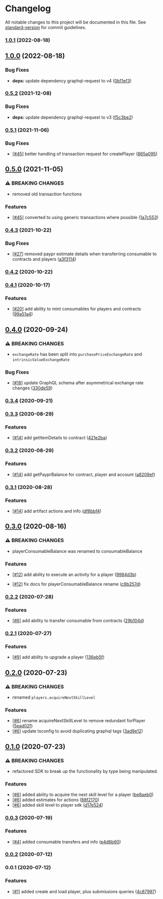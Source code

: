 # Changelog

All notable changes to this project will be documented in this file. See [standard-version](https://github.com/conventional-changelog/standard-version) for commit guidelines.

### [1.0.1](https://github.com/paypr/contracts-sdk-ts/compare/v1.0.0...v1.0.1) (2022-08-18)

## [1.0.0](https://github.com/paypr/contracts-sdk-ts/compare/v0.5.2...v1.0.0) (2022-08-18)

### Bug Fixes

- **deps:** update dependency graphql-request to v4 ([0b11ef3](https://github.com/paypr/contracts-sdk-ts/commit/0b11ef392452c0d31ba8d6d10392189c3a96f304))

### [0.5.2](https://github.com/paypr/contracts-sdk-ts/compare/v0.5.1...v0.5.2) (2021-12-08)

### Bug Fixes

- **deps:** update dependency graphql-request to v3 ([f5c3be2](https://github.com/paypr/contracts-sdk-ts/commit/f5c3be24c83ea80520116c2b0f416e76c919217e))

### [0.5.1](https://github.com/paypr/contracts-sdk-ts/compare/v0.5.0...v0.5.1) (2021-11-06)

### Bug Fixes

- [[#45](https://github.com/paypr/contracts-sdk-ts/issues/45)] better handling of transaction request for createPlayer ([865a095](https://github.com/paypr/contracts-sdk-ts/commit/865a0958eac5ea93f9d3c785637a466bfe4fae5e))

## [0.5.0](https://github.com/paypr/contracts-sdk-ts/compare/v0.4.3...v0.5.0) (2021-11-05)

### ⚠ BREAKING CHANGES

- removed old transaction functions

### Features

- [[#45](https://github.com/paypr/contracts-sdk-ts/issues/45)] converted to using generic transactions where possible ([1a7c553](https://github.com/paypr/contracts-sdk-ts/commit/1a7c553c5d753b7ee773d12a2fdfea75a8e2d3bf))

### [0.4.3](https://github.com/paypr/contracts-sdk-ts/compare/v0.4.2...v0.4.3) (2021-10-22)

### Bug Fixes

- [[#27](https://github.com/paypr/contracts-sdk-ts/issues/27)] removed paypr estimate details when transferring consumable to contracts and players ([a3f3114](https://github.com/paypr/contracts-sdk-ts/commit/a3f31147dee87152b646360b2c6985492e589fda))

### [0.4.2](https://github.com/paypr/contracts-sdk-ts/compare/v0.4.1...v0.4.2) (2020-10-22)

### [0.4.1](https://github.com/paypr/contracts-sdk-ts/compare/v0.4.0...v0.4.1) (2020-10-17)

### Features

- [[#20](https://github.com/paypr/contracts-sdk-ts/issues/20)] add ability to mint consumables for players and contracts ([99a51a4](https://github.com/paypr/contracts-sdk-ts/commit/99a51a45f99b1c47a3c8bd10ee5af38d6a32e650))

## [0.4.0](https://github.com/paypr/contracts-sdk-ts/compare/v0.3.4...v0.4.0) (2020-09-24)

### ⚠ BREAKING CHANGES

- `exchangeRate` has been split into `purchasePriceExchangeRate` and `intrinsicValueExchangeRate`

### Bug Fixes

- [[#18](https://github.com/paypr/contracts-sdk-ts/issues/18)] update GraphQL schema after asymmetrical exchange rate changes ([330de59](https://github.com/paypr/contracts-sdk-ts/commit/330de59c3817b696b1332818eb421b65f45ec505))

### [0.3.4](https://github.com/paypr/contracts-sdk-ts/compare/v0.3.3...v0.3.4) (2020-09-21)

### [0.3.3](https://github.com/paypr/contracts-sdk-ts/compare/v0.3.2...v0.3.3) (2020-08-29)

### Features

- [[#14](https://github.com/paypr/contracts-sdk-ts/issues/14)] add getItemDetails to contract ([421e2ba](https://github.com/paypr/contracts-sdk-ts/commit/421e2ba303ae8a48325754276c1777b99b862663))

### [0.3.2](https://github.com/paypr/contracts-sdk-ts/compare/v0.3.1...v0.3.2) (2020-08-29)

### Features

- [[#14](https://github.com/paypr/contracts-sdk-ts/issues/14)] add getPayprBalance for contract, player and account ([a8209ef](https://github.com/paypr/contracts-sdk-ts/commit/a8209ef38bf1aa23f862e714f5302eae90390dc7))

### [0.3.1](https://github.com/paypr/contracts-sdk-ts/compare/v0.3.0...v0.3.1) (2020-08-28)

### Features

- [[#14](https://github.com/paypr/contracts-sdk-ts/issues/14)] add artifact actions and info ([df8bbf4](https://github.com/paypr/contracts-sdk-ts/commit/df8bbf4ccc8ccc496c2b86643635032dfdfb6c6c))

## [0.3.0](https://github.com/paypr/contracts-sdk-ts/compare/v0.2.2...v0.3.0) (2020-08-16)

### ⚠ BREAKING CHANGES

- playerConsumableBalance was renamed to consumableBalance

### Features

- [[#12](https://github.com/paypr/contracts-sdk-ts/issues/12)] add ability to execute an activity for a player ([9984d3b](https://github.com/paypr/contracts-sdk-ts/commit/9984d3b7a50f96bfe27c53759f9c16cea20db7b7))

* [[#12](https://github.com/paypr/contracts-sdk-ts/issues/12)] fix docs for playerConsumableBalance rename ([c9b257d](https://github.com/paypr/contracts-sdk-ts/commit/c9b257de81e661facce7f86d1b2b56f476feeba9))

### [0.2.2](https://github.com/paypr/contracts-sdk-ts/compare/v0.2.1...v0.2.2) (2020-07-28)

### Features

- [[#6](https://github.com/paypr/contracts-sdk-ts/issues/6)] add ability to transfer consumable from contracts ([29b104d](https://github.com/paypr/contracts-sdk-ts/commit/29b104d01aaee049bae699f08d75499a51a6b798))

### [0.2.1](https://github.com/paypr/contracts-sdk-ts/compare/v0.2.0...v0.2.1) (2020-07-27)

### Features

- [[#9](https://github.com/paypr/contracts-sdk-ts/issues/9)] add ability to upgrade a player ([136eb5f](https://github.com/paypr/contracts-sdk-ts/commit/136eb5fc18d2a82b92c89b1f336ebf33fc6ebc0b))

## [0.2.0](https://github.com/paypr/contracts-sdk-ts/compare/v0.1.0...v0.2.0) (2020-07-23)

### ⚠ BREAKING CHANGES

- renamed `players.acquireNextSkillLevel`

### Features

- [[#6](https://github.com/paypr/contracts-sdk-ts/issues/6)] rename acquireNextSkillLevel to remove redundant forPlayer ([5ead02f](https://github.com/paypr/contracts-sdk-ts/commit/5ead02fc59dffbc5f9ae59f2b32d889cfebcc659))
- [[#6](https://github.com/paypr/contracts-sdk-ts/issues/6)] update tsconfig to avoid duplicating graphql tags ([3ad9e12](https://github.com/paypr/contracts-sdk-ts/commit/3ad9e1291a7e8fe0f04dd74fd773c88f3a653e44))

## [0.1.0](https://github.com/paypr/contracts-sdk-ts/compare/v0.0.3...v0.1.0) (2020-07-23)

### ⚠ BREAKING CHANGES

- refactored SDK to break up the functionality
  by type being manipulated.

### Features

- [[#6](https://github.com/paypr/contracts-sdk-ts/issues/6)] added ability to acquire the next skill level for a player ([be8aeb0](https://github.com/paypr/contracts-sdk-ts/commit/be8aeb0d5418785c2c8933843f9813365f7b8270))
- [[#6](https://github.com/paypr/contracts-sdk-ts/issues/6)] added estimates for actions ([88f2170](https://github.com/paypr/contracts-sdk-ts/commit/88f2170d095e824a3f8c3efe447c1f24acf57781))
- [[#6](https://github.com/paypr/contracts-sdk-ts/issues/6)] added skill level to player sdk ([d17e524](https://github.com/paypr/contracts-sdk-ts/commit/d17e5245609fe6c0a5e9b325a7d04139f7b4a9cf))

### [0.0.3](https://github.com/paypr/contracts-sdk-ts/compare/v0.0.2...v0.0.3) (2020-07-19)

### Features

- [[#4](https://github.com/paypr/contracts-sdk-ts/issues/4)] added consumable transfers and info ([e4d6b60](https://github.com/paypr/contracts-sdk-ts/commit/e4d6b60d4a4b681dee07d74ad9baac2d33cf541b))

### [0.0.2](https://github.com/paypr/contracts-sdk-ts/compare/v0.0.1...v0.0.2) (2020-07-12)

### 0.0.1 (2020-07-12)

### Features

- [[#1](https://github.com/paypr/contracts-sdk-ts/issues/1)] added create and load player, plus submissions queries ([4c87997](https://github.com/paypr/contracts-sdk-ts/commit/4c8799712e6fa9c68d444ee9a2a930370fabad43))
